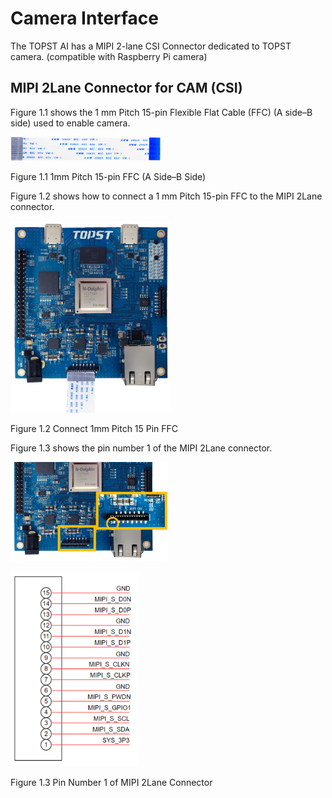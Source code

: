 ﻿# Camera Interface

The TOPST AI has a MIPI 2-lane CSI Connector dedicated to TOPST camera.
(compatible with Raspberry Pi camera)

## MIPI 2Lane Connector for CAM (CSI)

Figure 1.1 shows the 1 mm Pitch 15-pin Flexible Flat Cable (FFC) (A
side–B side) used to enable camera.

<img src="https://github.com/topst-development/Documentation/blob/Tsolutions/TOPST-AI/Hardware/media/2. Camera.image1.png"
style="width:2.5in;height:0.39406in" />

Figure 1.1 1mm Pitch 15-pin FFC (A Side–B Side)

Figure 1.2 shows how to connect a 1 mm Pitch 15-pin FFC to the MIPI
2Lane connector.

<img src="https://github.com/topst-development/Documentation/blob/Tsolutions/TOPST-AI/Hardware/media/2. Camera.image2.png"
style="width:2.66667in;height:3.20751in" />

Figure 1.2 Connect 1mm Pitch 15 Pin FFC

Figure 1.3 shows the pin number 1 of the MIPI 2Lane connector.

<img src="https://github.com/topst-development/Documentation/blob/Tsolutions/TOPST-AI/Hardware/media/2. Camera.image3.png"
style="width:2.61458in;height:1.64078in" />

<img src="https://github.com/topst-development/Documentation/blob/Tsolutions/TOPST-AI/Hardware/media/2. Camera.image4.png"
style="width:2.13103in;height:3.25107in"
alt="텍스트, 스크린샷, 폰트, 번호이(가) 표시된 사진 자동 생성된 설명" />

Figure 1.3 Pin Number 1 of MIPI 2Lane Connector
